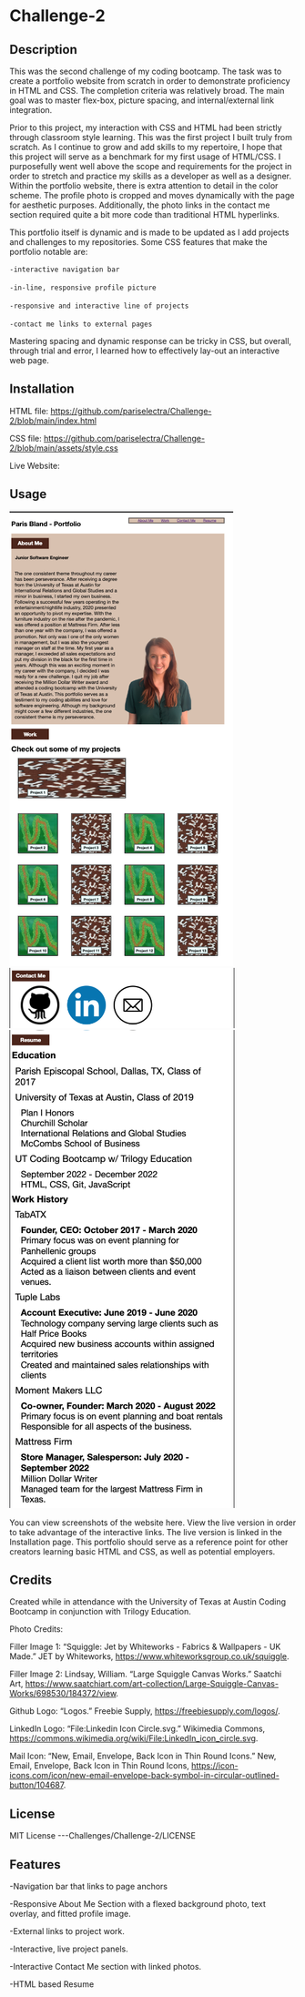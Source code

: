 # Challenge-2

## Description
This was the second challenge of my coding bootcamp. The task was to create a portfolio website from scratch in order to demonstrate proficiency in HTML and CSS.  The completion criteria was relatively broad. The main goal was to master flex-box, picture spacing, and internal/external link integration.

Prior to this project, my interaction with CSS and HTML had been strictly through classroom style learning. This was the first project I built truly from scratch. As I continue to grow and add skills to my repertoire, I hope that this project will serve as a benchmark for my first usage of HTML/CSS. I purposefully went well above the scope and requirements for the project in order to stretch and practice my skills as a developer as well as a designer. Within the portfolio website, there is extra attention to detail in the color scheme. The profile photo is cropped and moves dynamically with the page for aesthetic purposes. Additionally, the photo links in the contact me section required quite a bit more code than traditional HTML hyperlinks.

This portfolio itself is dynamic and is made to be updated as I add projects and challenges to my repositories. Some CSS features that make the portfolio notable are:
	
    -interactive navigation bar

	-in-line, responsive profile picture

	-responsive and interactive line of projects

	-contact me links to external pages

Mastering spacing and dynamic response can be tricky in CSS, but overall, through trial and error, I learned how to effectively lay-out an interactive web page.

## Installation

HTML file: https://github.com/pariselectra/Challenge-2/blob/main/index.html

CSS file: https://github.com/pariselectra/Challenge-2/blob/main/assets/style.css

Live Website:

## Usage
![Live Website 1](images/Screen%20Shot%202022-09-27%20at%205.26.09%20PM.png)
![Live Website 2](images/Screen%20Shot%202022-09-27%20at%205.26.41%20PM.png)
![Live Website 3](images/Screen%20Shot%202022-09-27%20at%205.26.50%20PM.png)

You can view screenshots of the website here. View the live version in order to take advantage of the interactive links. The live version is linked in the Installation page. This portfolio should serve as a reference point for other creators learning basic HTML and CSS, as well as potential employers.


## Credits
Created while in attendance with the University of Texas at Austin Coding Bootcamp in conjunction with Trilogy Education.

Photo Credits:

Filler Image 1: 
“Squiggle: Jet by Whiteworks - Fabrics &amp; Wallpapers - UK Made.” JET by Whiteworks, https://www.whiteworksgroup.co.uk/squiggle. 

Filler Image 2: 
Lindsay, William. “Large Squiggle Canvas Works.” Saatchi Art, https://www.saatchiart.com/art-collection/Large-Squiggle-Canvas-Works/698530/184372/view. 

Github Logo: 
“Logos.” Freebie Supply, https://freebiesupply.com/logos/. 

LinkedIn Logo: 
“File:Linkedin Icon Circle.svg.” Wikimedia Commons, https://commons.wikimedia.org/wiki/File:LinkedIn_icon_circle.svg. 

Mail Icon: 
“New, Email, Envelope, Back Icon in Thin Round Icons.” New, Email, Envelope, Back Icon in Thin Round Icons, https://icon-icons.com/icon/new-email-envelope-back-symbol-in-circular-outlined-button/104687. 

## License
MIT License
---Challenges/Challenge-2/LICENSE

## Features

-Navigation bar that links to page anchors

-Responsive About Me Section with a flexed background photo, text overlay, and fitted profile image.

-External links to project work.

-Interactive, live project panels.

-Interactive Contact Me section with linked photos.

-HTML based Resume
